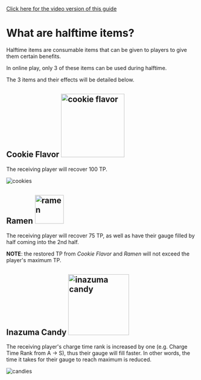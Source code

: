 [Click here for the video version of this guide](https://youtu.be/pOokV3RxZsw)

# What are halftime items? 

Halftime items are consumable items that can be given to players to give them certain benefits.

In online play, only 3 of these items can be used during halftime.

The 3 items and their effects will be detailed below.

## Cookie Flavor <img width="168" alt="cookie flavor" src="https://user-images.githubusercontent.com/110833255/183857106-a97a3528-ebe5-49f2-b462-ede2cbf87aca.png">


The receiving player will recover 100 TP. 

![cookies](https://user-images.githubusercontent.com/110833255/183861280-1a409b5c-8d79-4b1d-a0d8-6daf32425cbd.png)


## Ramen <img width="76" alt="ramen" src="https://user-images.githubusercontent.com/110833255/183857146-c1363fa9-b012-4354-9aec-b423701a3a6e.png">


The receiving player will recover 75 TP, as well as have their gauge filled by half coming into the 2nd half.



**NOTE**: the restored TP from _Cookie Flavor_ and _Ramen_ will not exceed the player's maximum TP. 

## Inazuma Candy <img width="161" alt="inazuma candy" src="https://user-images.githubusercontent.com/110833255/183857302-7cd3183e-2f3b-4f9a-9fac-5965175fc133.png">


The receiving player's charge time rank is increased by one (e.g. Charge Time Rank from A -> S), thus their gauge will fill faster. 
In other words, the time it takes for their gauge to reach maximum is reduced. 

![candies](https://user-images.githubusercontent.com/110833255/183863471-eee6e297-2ef7-4bdb-8fa6-37a1e621b4ea.png)

